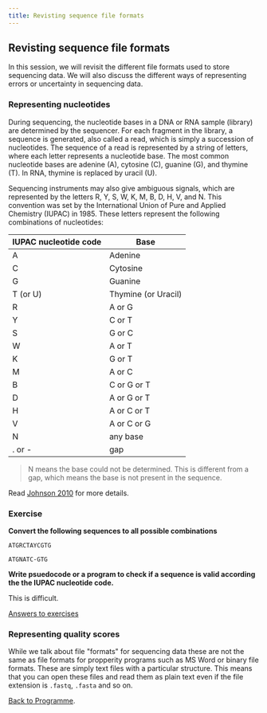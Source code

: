 ```yaml
---
title: Revisting sequence file formats
---
```


## Revisting sequence file formats
In this session, we will revisit the different file formats used to store sequencing data. We will also discuss the different ways of representing errors or uncertainty in sequencing data.

### Representing nucleotides 
During sequencing, the nucleotide bases in a DNA or RNA sample (library) are determined by the sequencer. For each fragment in the library, a sequence is generated, also called a read, which is simply a succession of nucleotides. The sequence of a read is represented by a string of letters, where each letter represents a nucleotide base. The most common nucleotide bases are adenine (A), cytosine (C), guanine (G), and thymine (T). In RNA, thymine is replaced by uracil (U). 

Sequencing instruments may also give ambiguous signals, which are represented by the letters R, Y, S, W, K, M, B, D, H, V, and N. This convention was set by the International Union of Pure and Applied Chemistry (IUPAC) in 1985. These letters represent the following combinations of nucleotides:

| IUPAC nucleotide code | Base                |
|-----------------------|---------------------|
| A                     | Adenine             |
| C                     | Cytosine            |
| G                     | Guanine             |
| T (or U)              | Thymine (or Uracil) |
| R                     | A or G              |
| Y                     | C or T              |
| S                     | G or C              |
| W                     | A or T              |
| K                     | G or T              |
| M                     | A or C              |
| B                     | C or G or T         |
| D                     | A or G or T         |
| H                     | A or C or T         |
| V                     | A or C or G         |
| N                     | any base            |
| . or -                | gap                 |

> N means the base could not be determined. This is different from a gap, which means the base is not present in the sequence.

Read [Johnson 2010](https://www.ncbi.nlm.nih.gov/pmc/articles/PMC2865858/) for more details. 

### Exercise 
 
**Convert the following sequences to all possible combinations**

```
ATGRCTAYCGTG
```

```
ATGNATC-GTG
```

**Write psuedocode or a program to check if a sequence is valid according the the IUPAC nucleotide code.**

This is difficult. 

[Answers to exercises](/seq-data/sequence-data-answers)

### Representing quality scores

While we talk about file "formats" for sequencing data these are not the same as file formats for propperity programs such as MS Word or binary file formats. These are simply text files with a particular structure. This means that you can open these files and read them as plain text even if the file extension is `.fastq`, `.fasta` and so on. 


[Back to Programme]({{site.baseurl}}/modules/sequencing/week-2-programme/).
